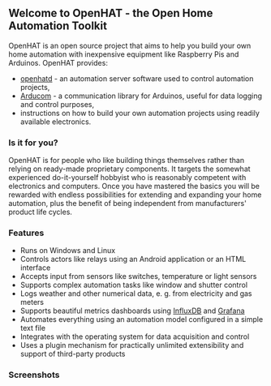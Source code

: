 ## Welcome to OpenHAT - the Open Home Automation Toolkit

OpenHAT is an open source project that aims to help you build your own home automation with inexpensive equipment like Raspberry Pis and Arduinos. OpenHAT provides:

- [openhatd](openhatd/openhatd-docs-0.1.0) - an automation server software used to control automation projects,
- [Arducom](https://github.com/leomeyer/Arducom) - a communication library for Arduinos, useful for data logging and control purposes,
- instructions on how to build your own automation projects using readily available electronics.

### Is it for you?

OpenHAT is for people who like building things themselves rather than relying on ready-made proprietary components. It targets the somewhat experienced do-it-yourself hobbyist who is reasonably competent with electronics and computers. Once you have mastered the basics you will be rewarded with endless possibilities for extending and expanding your home automation, plus the benefit of being independent from manufacturers' product life cycles. 

### Features

- Runs on Windows and Linux
- Controls actors like relays using an Android application or an HTML interface
- Accepts input from sensors like switches, temperature or light sensors
- Supports complex automation tasks like window and shutter control
- Logs weather and other numerical data, e. g. from electricity and gas meters
- Supports beautiful metrics dashboards using [InfluxDB](https://www.influxdata.com/time-series-platform/influxdb/) and [Grafana](http://grafana.org/)
- Automates everything using an automation model configured in a simple text file
- Integrates with the operating system for data acquisition and control
- Uses a plugin mechanism for practically unlimited extensibility and support of third-party products

### Screenshots


